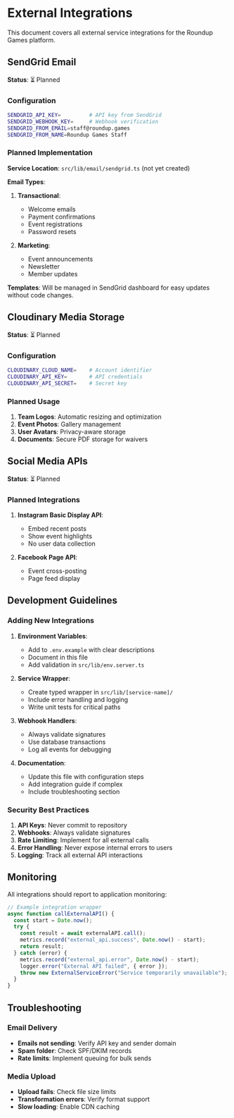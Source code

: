 # External Integrations

This document covers all external service integrations for the Roundup Games platform.

## SendGrid Email

**Status**: ⏳ Planned

### Configuration

```bash
SENDGRID_API_KEY=         # API key from SendGrid
SENDGRID_WEBHOOK_KEY=     # Webhook verification
SENDGRID_FROM_EMAIL=staff@roundup.games
SENDGRID_FROM_NAME=Roundup Games Staff
```

### Planned Implementation

**Service Location**: `src/lib/email/sendgrid.ts` (not yet created)

**Email Types**:

1. **Transactional**:
   - Welcome emails
   - Payment confirmations
   - Event registrations
   - Password resets

2. **Marketing**:
   - Event announcements
   - Newsletter
   - Member updates

**Templates**: Will be managed in SendGrid dashboard for easy updates without code changes.

## Cloudinary Media Storage

**Status**: ⏳ Planned

### Configuration

```bash
CLOUDINARY_CLOUD_NAME=    # Account identifier
CLOUDINARY_API_KEY=       # API credentials
CLOUDINARY_API_SECRET=    # Secret key
```

### Planned Usage

1. **Team Logos**: Automatic resizing and optimization
2. **Event Photos**: Gallery management
3. **User Avatars**: Privacy-aware storage
4. **Documents**: Secure PDF storage for waivers

## Social Media APIs

**Status**: ⏳ Planned

### Planned Integrations

1. **Instagram Basic Display API**:
   - Embed recent posts
   - Show event highlights
   - No user data collection

2. **Facebook Page API**:
   - Event cross-posting
   - Page feed display

## Development Guidelines

### Adding New Integrations

1. **Environment Variables**:
   - Add to `.env.example` with clear descriptions
   - Document in this file
   - Add validation in `src/lib/env.server.ts`

2. **Service Wrapper**:
   - Create typed wrapper in `src/lib/[service-name]/`
   - Include error handling and logging
   - Write unit tests for critical paths

3. **Webhook Handlers**:
   - Always validate signatures
   - Use database transactions
   - Log all events for debugging

4. **Documentation**:
   - Update this file with configuration steps
   - Add integration guide if complex
   - Include troubleshooting section

### Security Best Practices

1. **API Keys**: Never commit to repository
2. **Webhooks**: Always validate signatures
3. **Rate Limiting**: Implement for all external calls
4. **Error Handling**: Never expose internal errors to users
5. **Logging**: Track all external API interactions

## Monitoring

All integrations should report to application monitoring:

```typescript
// Example integration wrapper
async function callExternalAPI() {
  const start = Date.now();
  try {
    const result = await externalAPI.call();
    metrics.record("external_api.success", Date.now() - start);
    return result;
  } catch (error) {
    metrics.record("external_api.error", Date.now() - start);
    logger.error("External API failed", { error });
    throw new ExternalServiceError("Service temporarily unavailable");
  }
}
```

## Troubleshooting

### Email Delivery

- **Emails not sending**: Verify API key and sender domain
- **Spam folder**: Check SPF/DKIM records
- **Rate limits**: Implement queuing for bulk sends

### Media Upload

- **Upload fails**: Check file size limits
- **Transformation errors**: Verify format support
- **Slow loading**: Enable CDN caching
